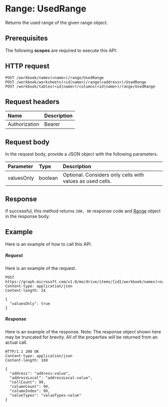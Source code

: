 # Range: UsedRange

Returns the used range of the given range object.
## Prerequisites
The following **scopes** are required to execute this API: 
## HTTP request
<!-- { "blockType": "ignored" } -->
```http
POST /workbook/names(<name>)/range/UsedRange
POST /workbook/worksheets(<id|name>)/range(<address>)/UsedRange
POST /workbook/tables(<id|name>)/columns(<id|name>)/range/UsedRange

```
## Request headers
| Name       | Description|
|:---------------|:----------|
| Authorization  | Bearer <code>|


## Request body
In the request body, provide a JSON object with the following parameters.

| Parameter	   | Type	|Description|
|:---------------|:--------|:----------|
|valuesOnly|boolean|Optional. Considers only cells with values as used cells.|

## Response
If successful, this method returns `200, OK` response code and [Range](../resources/range.md) object in the response body.

## Example
Here is an example of how to call this API.
##### Request
Here is an example of the request.
<!-- {
  "blockType": "request",
  "name": "range_usedrange"
}-->
```http
POST https://graph.microsoft.com/v1.0/me/drive/items/{id}/workbook/names(<name>)/range/UsedRange
Content-type: application/json
Content-length: 24

{
  "valuesOnly": true
}
```

##### Response
Here is an example of the response. Note: The response object shown here may be truncated for brevity. All of the properties will be returned from an actual call.
<!-- {
  "blockType": "response",
  "truncated": true,
  "@odata.type": "microsoft.graph.range"
} -->
```http
HTTP/1.1 200 OK
Content-type: application/json
Content-length: 169

{
  "address": "address-value",
  "addressLocal": "addressLocal-value",
  "cellCount": 99,
  "columnCount": 99,
  "columnIndex": 99,
  "valueTypes": "valueTypes-value"
}
```

<!-- uuid: 8fcb5dbc-d5aa-4681-8e31-b001d5168d79
2015-10-25 14:57:30 UTC -->
<!-- {
  "type": "#page.annotation",
  "description": "Range: UsedRange",
  "keywords": "",
  "section": "documentation",
  "tocPath": ""
}-->